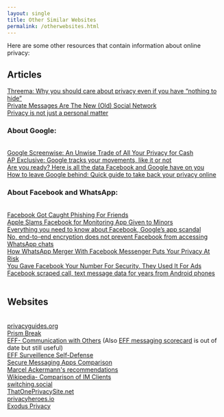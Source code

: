 ```yaml
---
layout: single
title: Other Similar Websites
permalink: /otherwebsites.html
---
```

Here are some other resources that contain information about online privacy:<br>
<h2>Articles</h2>
<a href="https://threema.ch/en/blog/posts/dpd19en" target="_blank">Threema: Why you should care about privacy even if you have “nothing to hide”</a><br>
<a href="https://www.wired.com/story/private-messages-new-social-networks/" target="_blank">Private Messages Are The New (Old) Social Network</a><br>
<a href="https://vivaldi.com/blog/privacy-is-not-just-a-personal-matter/" target="_blank">Privacy is not just a personal matter</a><br>

<h3>About Google:</h3><br>
<a href="https://www.eff.org/deeplinks/2019/02/google-screenwise-unwise-trade-all-your-privacy-cash" target="_blank">Google Screenwise: An Unwise Trade of All Your Privacy for Cash</a><br>
<a href="https://apnews.com/f60bc112665b458cb6473d7ee9492932" target="_blank">AP Exclusive: Google tracks your movements, like it or not</a><br>
<a href="https://www.theguardian.com/commentisfree/2018/mar/28/all-the-data-facebook-google-has-on-you-privacy" target="_blank">Are you ready? Here is all the data Facebook and Google have on you</a><br>
<a href="https://tutanota.com/blog/posts/how-to-leave-google-gmail/" target="_blank">How to leave Google behind: Quick guide to take back your privacy online</a><br>

<h3>About Facebook and WhatsApp:</h3><br>
<a href="https://www.eff.org/deeplinks/2019/04/facebook-got-caught-phishing-friends">Facebook Got Caught Phishing For Friends</a><br>
<a href="https://www.careersinfosecurity.com/apple-slams-facebook-for-monitoring-app-given-to-minors-a-11984" target="_blank">Apple Slams Facebook for Monitoring App Given to Minors</a><br>
<a href="https://techcrunch.com/2019/02/01/facebook-google-scandal/" target="_blank">Everything you need to know about Facebook, Google’s app scandal</a><br>
<a href="https://medium.com/@gzanon/no-end-to-end-encryption-does-not-prevent-facebook-from-accessing-whatsapp-chats-d7c6508731b2" target="_blank">No, end-to-end encryption does not prevent Facebook from accessing WhatsApp chats</a><br>
<a href="https://www.forbes.com/sites/daveywinder/2019/01/27/how-whatsapp-merger-with-facebook-messenger-puts-your-privacy-at-risk/" target="_blank">How WhatsApp Merger With Facebook Messenger Puts Your Privacy At Risk</a><br>
<a href="https://www.eff.org/deeplinks/2018/09/you-gave-facebook-your-number-security-they-used-it-ads" target="_blank">You Gave Facebook Your Number For Security. They Used It For Ads</a><br>
<a href="https://arstechnica.com/information-technology/2018/03/facebook-scraped-call-text-message-data-for-years-from-android-phones/" target="_blank">Facebook scraped call, text message data for years from Android phones</a><br>
<a href="" target="_blank"></a><br>


<h2>Websites</h2>
<br>
<a href="https://privacyguides.org/software/real-time-communication/#im" target="_blank">privacyguides.org</a><br>
<a href="https://prism-break.org" target="_blank">Prism Break</a><br>
<a href="https://ssd.eff.org/en/module/communicating-others" target="_blank">EFF- Communication with Others</a> (Also <a href="https://www.eff.org/secure-messaging-scorecard" target="_blank">EFF messaging scorecard</a> is out of date but still useful)<br>
<a href="https://ssd.eff.org" target="_blank">EFF Surveillence Self-Defense</a><br>
<a href="https://www.securemessagingapps.com" target="_blank">Secure Messaging Apps Comparison</a><br>
<a href="https://hackernoon.com/encrypted-instant-messaging-recommendations-january-2017-711c03af02cc" target="_blank">Marcel Ackermann's recommendations</a><br>
<a href="https://en.wikipedia.org/wiki/Comparison_of_instant_messaging_clients#Messengers_with_client-to-client_encryption" target="_blank">Wikipedia- Comparison of IM Clients</a><br>
<a href="https://switching.social">switching.social</a><br>
<a href="https://thatoneprivacysite.net" target="_blank">ThatOnePrivacySite.net</a><br>
<a href="https://privacyheroes.io" target="_blank">privacyheroes.io</a><br>
<a href="https://reports.exodus-privacy.eu.org/" target="_blank">Exodus Privacy</a><br>
